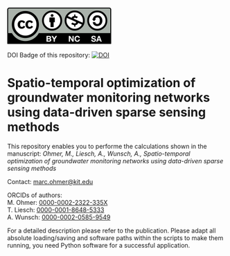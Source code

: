 
[![License](by-nc-sa.svg)](https://creativecommons.org/licenses/by-nc-sa/4.0/) 

DOI Badge of this repository:
[![DOI](https://zenodo.org/badge/454761656.svg)](https://zenodo.org/badge/latestdoi/454761656)

# Spatio-temporal optimization of groundwater monitoring networks using data-driven sparse sensing methods


This repository enables you to performe the calculations shown in the manuscript: *Ohmer, M., Liesch, A., Wunsch, A., Spatio-temporal optimization of groundwater monitoring networks using data-driven sparse sensing methods*

Contact: marc.ohmer@kit.edu

ORCIDs of authors:  
M. Ohmer: [0000-0002-2322-335X](https://orcid.org/0000-0002-2322-335X)  
T. Liesch: [0000-0001-8648-5333](https://orcid.org/0000-0001-8648-5333)  
A. Wunsch: [0000-0002-0585-9549](https://orcid.org/0000-0002-0585-9549)  

For a detailed description please refer to the publication. Please adapt all absolute loading/saving and software paths within the scripts to make them running, you need Python software for a successful application. 
